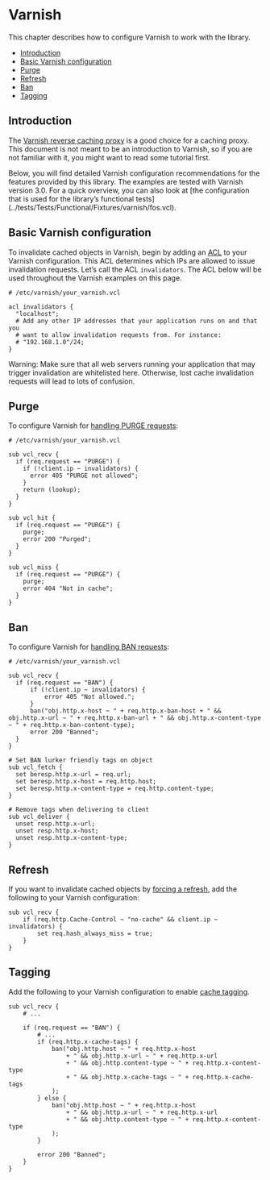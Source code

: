 Varnish
=======

This chapter describes how to configure Varnish to work with the library.

* [Introduction](#introduction)
* [Basic Varnish configuration](#basic-varnish-configuration)
* [Purge](#purge)
* [Refresh](#refresh)
* [Ban](#ban)
* [Tagging](#tagging)

Introduction
------------

The [Varnish reverse caching proxy](https://www.varnish-cache.org) is a good
choice for a caching proxy. This document is not meant to be an introduction to
Varnish, so if you are not familiar with it, you might want to read some
tutorial first.

Below, you will find detailed Varnish configuration recommendations for the
features provided by this library. The examples are tested with Varnish
version 3.0. For a quick overview, you can also look at [the configuration
that is used for the library’s functional tests]
(../tests/Tests/Functional/Fixtures/varnish/fos.vcl).

Basic Varnish configuration
---------------------------

To invalidate cached objects in Varnish, begin by adding an
[ACL](https://www.varnish-cache.org/docs/3.0/tutorial/vcl.html#example-3-acls)
to your Varnish configuration. This ACL determines which IPs are allowed to
issue invalidation requests. Let’s call the ACL `invalidators`. The ACL below
will be used throughout the Varnish examples on this page.

```varnish
# /etc/varnish/your_varnish.vcl

acl invalidators {
  "localhost";
  # Add any other IP addresses that your application runs on and that you
  # want to allow invalidation requests from. For instance:
  # "192.168.1.0"/24;
}
```

Warning: Make sure that all web servers running your application that may
trigger invalidation are whitelisted here. Otherwise, lost cache invalidation
requests will lead to lots of confusion.

Purge
-----

To configure Varnish for [handling PURGE requests](https://www.varnish-cache.org/docs/3.0/tutorial/purging.html):

```varnish
# /etc/varnish/your_varnish.vcl

sub vcl_recv {
  if (req.request == "PURGE") {
    if (!client.ip ~ invalidators) {
      error 405 "PURGE not allowed";
    }
    return (lookup);
  }
}

sub vcl_hit {
  if (req.request == "PURGE") {
    purge;
    error 200 "Purged";
  }
}

sub vcl_miss {
  if (req.request == "PURGE") {
    purge;
    error 404 "Not in cache";
  }
}
```

Ban
---

To configure Varnish for [handling BAN requests](https://www.varnish-software.com/static/book/Cache_invalidation.html):

```varnish
# /etc/varnish/your_varnish.vcl

sub vcl_recv {
  if (req.request == "BAN") {
      if (!client.ip ~ invalidators) {
          error 405 "Not allowed.";
      }
      ban("obj.http.x-host ~ " + req.http.x-ban-host + " && obj.http.x-url ~ " + req.http.x-ban-url + " && obj.http.x-content-type ~ " + req.http.x-ban-content-type);
      error 200 "Banned";
  }
}

# Set BAN lurker friendly tags on object
sub vcl_fetch {
  set beresp.http.x-url = req.url;
  set beresp.http.x-host = req.http.host;
  set beresp.http.x-content-type = req.http.content-type;
}

# Remove tags when delivering to client
sub vcl_deliver {
  unset resp.http.x-url;
  unset resp.http.x-host;
  unset resp.http.x-content-type;
}
```

Refresh
-------

If you want to invalidate cached objects by [forcing a refresh](https://www.varnish-cache.org/trac/wiki/VCLExampleEnableForceRefresh),
add the following to your Varnish configuration:

```varnish
sub vcl_recv {
    if (req.http.Cache-Control ~ "no-cache" && client.ip ~ invalidators) {
        set req.hash_always_miss = true;
    }
}
```

Tagging
-------

Add the following to your Varnish configuration to enable [cache tagging](cache-manaager.md#tags).

```varnish
sub vcl_recv {
    # ...

    if (req.request == "BAN") {
        # ...
        if (req.http.x-cache-tags) {
            ban("obj.http.host ~ " + req.http.x-host
                + " && obj.http.x-url ~ " + req.http.x-url
                + " && obj.http.content-type ~ " + req.http.x-content-type
                + " && obj.http.x-cache-tags ~ " + req.http.x-cache-tags
            );
        } else {
            ban("obj.http.host ~ " + req.http.x-host
                + " && obj.http.x-url ~ " + req.http.x-url
                + " && obj.http.content-type ~ " + req.http.x-content-type
            );
        }

        error 200 "Banned";
    }
}
```

